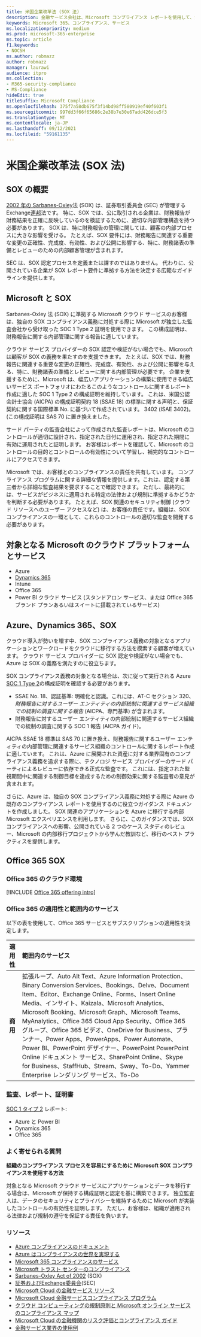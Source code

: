 ```yaml
---
title: 米国企業改革法 (SOX 法)
description: 金融サービス会社は、Microsoft コンプライアンス レポートを使用して、法令遵守に対処Sarbanes-Oxleyできます。
keywords: Microsoft 365、コンプライアンス、サービス
ms.localizationpriority: medium
ms.prod: microsoft-365-enterprise
ms.topic: article
f1.keywords:
- NOCSH
ms.author: robmazz
author: robmazz
manager: laurawi
audience: itpro
ms.collection:
- M365-security-compliance
- MS-Compliance
hideEdit: true
titleSuffix: Microsoft Compliance
ms.openlocfilehash: 375f7a58db675f3f14bd98ff580919ef40f603f1
ms.sourcegitcommit: 997dd3f66f65686c2e38b7e30e67add426dce5f3
ms.translationtype: MT
ms.contentlocale: ja-JP
ms.lasthandoff: 09/12/2021
ms.locfileid: "59161135"
---
```

# <a name="sarbanes-oxley-act-of-2002-sox"></a>米国企業改革法 (SOX 法)

## <a name="sox-overview"></a>SOX の概要

[2002 年の Sarbanes-Oxley](https://www.congress.gov/bill/107th-congress/house-bill/3763)法 (SOX) は、証券取引委員会 (SEC) が管理するExchange[連邦](https://www.sec.gov/)法です。 特に、SOX では、公に取引される企業は、財務報告が財務結果を正確に反映しているのを検証するために、適切な内部管理構造を持つ必要があります。 SOX は、特に財務報告の管理に関しては、顧客の内部プロセスに大きな影響を受ける。 たとえば、SOX 要件には、財務報告に関連する重要な変更の正確性、完成度、有効性、および公開に影響する、特に、財務諸表の準備とレビューのための内部顧客管理が含まれます。

SEC は、SOX 認定プロセスを定義または課すのではありません。 代わりに、公開されている企業が SOX レポート要件に準拠する方法を決定する広範なガイドラインを提供します。

## <a name="microsoft-and-sox"></a>Microsoft と SOX

Sarbanes-Oxley 法 (SOX) に準拠する Microsoft クラウド サービスのお客様は、独自の SOX コンプライアンス義務に対処する際に Microsoft が独立した監査会社から受け取った SOC 1 Type 2 証明を使用できます。 この構成証明は、財務報告に関する内部管理に関する報告に適しています。

クラウド サービス プロバイダーの SOX 認定や検証がない場合でも、Microsoft は顧客が SOX の義務を果たすのを支援できます。 たとえば、SOX では、財務報告に関連する重要な変更の正確性、完成度、有効性、および公開に影響を与える、特に、財務諸表の準備とレビューに関する内部管理が必要です。 企業を支援するために、Microsoft は、幅広いアプリケーションの構築に使用できる幅広いサービス ポートフォリオにわたるこのようなコントロールに関するレポート作成に適した SOC 1 Type 2 の構成証明を維持しています。 これは、米国公認会計士協会 (AICPA) の構成証明契約 18 (SSAE 18) の標準に関する声明と、保証契約に関する国際標準 No. に基づいて作成されています。 3402 (ISAE 3402)。 (この構成証明は SAS 70 に置き換えました。

サード パーティの監査会社によって作成された監査レポートは、Microsoft のコントロールが適切に設計され、指定された日付に運用され、指定された期間に有効に運用されたと証明します。 お客様はレポートを確認して、Microsoft のコントロールの目的とコントロールの有効性について学習し、補完的なコントロールにアクセスできます。

Microsoft では、お客様とのコンプライアンスの責任を共有しています。 コンプライアンス プログラムに関する詳細な情報を提供します。これは、認定する第三者から詳細な監査結果を要求することで確認できます。 ただし、最終的には、サービスがビジネスに適用される特定の法律および規制に準拠するかどうかを判断する必要があります。 たとえば、SOX 関連のセキュリティ制御 (クラウド リソースへのユーザー アクセスなど) は、お客様の責任です。組織は、SOX コンプライアンスの一環として、これらのコントロールの適切な監査を開発する必要があります。

## <a name="microsoft-in-scope-cloud-platforms--services"></a>対象となる Microsoft のクラウド プラットフォームとサービス

- Azure
- [Dynamics 365](https://aka.ms/d365-compliance-list)
- Intune
- Office 365
- Power BI クラウド サービス (スタンドアロン サービス、または Office 365 ブランド プランあるいはスイートに搭載されているサービス)

## <a name="azure-dynamics-365-and-sox"></a>Azure、Dynamics 365、SOX

クラウド導入が勢いを増す中、SOX コンプライアンス義務の対象となるアプリケーションとワークロードをクラウドに移行する方法を模索する顧客が増えています。 クラウド サービス プロバイダーに SOX 認定や検証がない場合でも、Azure は SOX の義務を満たすのに役立ちます。

SOX コンプライアンス義務の対象となる場合は、次に従って実行される Azure [SOC 1 Type 2](./offering-soc-1.md)の構成証明を確認する必要があります。

- SSAE No. 18、認証基準: 明確化と認識。これには、AT-C セクション 320、*財務報告に対するユーザー エンティティの内部統制に関連するサービス組織での統制の調査に関する報告* (AICPA、専門基準) が含まれます。
- 財務報告に対するユーザー エンティティの内部統制に関連するサービス組織での統制の調査に関する SOC 1 報告 (AICPA ガイド)。

AICPA SSAE 18 標準は SAS 70 に置き換え、財務報告に関するユーザー エンティティの内部管理に関連するサービス組織のコントロールに関するレポート作成に適しています。 これは、Azure に展開された資産に対する業界固有のコンプライアンス義務を追求する際に、テクノロジ サービス プロバイダーのサード パーティによるレビューに依存できる正式な監査です。 これには、指定された監視期間中に関連する制御目標を達成するための制御効果に関する監査者の意見が含まれます。

さらに、Azure は、[](https://azure.microsoft.com/resources/microsoft-azure-guidance-for-sarbanes-oxley-sox/)独自の SOX コンプライアンス義務に対処する際に Azure の既存のコンプライアンス レポートを使用するのに役立つガイダンス ドキュメントを作成しました。 SOX 関連のアプリケーションを Azure に移行する内部 Microsoft エクスペリエンスを利用します。 さらに、このガイダンスでは、SOX コンプライアンスへの影響、公開されている 2 つのケース スタディのレビュー、Microsoft の内部移行プロジェクトから学んだ教訓など、移行のベスト プラクティスを提供します。

## <a name="office-365-and-sox"></a>Office 365 SOX

### <a name="office-365-cloud-environments"></a>Office 365 のクラウド環境

[!INCLUDE [Office 365 offering intro](../includes/o365-offering-introduction.md)]

### <a name="office-365-applicability-and-in-scope-services"></a>Office 365 の適用性と範囲内のサービス

以下の表を使用して、Office 365 サービスとサブスクリプションの適用性を決定します。

| **適用性** | **範囲内のサービス** |
|:------------------|:----------------------|
| **商用** | 拡張ループ、Auto Alt Text、Azure Information Protection、Binary Conversion Services、Bookings、Delve、Document Item、Editor、Exchange Online、Forms、Insert Online Media、インサイト、Kaizala、Microsoft Analytics、 Microsoft Booking、Microsoft Graph、Microsoft Teams、MyAnalytics、Office 365 Cloud App Security、Office 365 グループ、Office 365 ビデオ、OneDrive for Business、プランナー、Power Apps、PowerApps、Power Automate、Power BI、PowerPoint デザイナー、PowerPoint PowerPoint Online ドキュメント サービス、SharePoint Online、Skype for Business、StaffHub、Stream、Sway、To-Do、Yammer Enterprise レンダリング サービス、To-Do  |

### <a name="audits-reports-and-certificates"></a>監査、レポート、証明書

[SOC 1 タイプ 2](offering-SOC.md) レポート:

- Azure と Power BI
- Dynamics 365
- Office 365

### <a name="frequently-asked-questions"></a>よく寄せられる質問

**組織のコンプライアンス プロセスを容易にするために Microsoft SOX コンプライアンスを使用する方法**

対象となる Microsoft クラウド サービスにアプリケーションとデータを移行する場合は、Microsoft が保持する構成証明と認定を基に構築できます。 独立監査人は、データのセキュリティとプライバシーを維持するために Microsoft が実装したコントロールの有効性を証明します。 ただし、お客様は、組織が適用される法律および規制の遵守を保証する責任を負います。

### <a name="resources"></a>リソース

- [Azure コンプライアンスのドキュメント](/azure/compliance/)
- [Azure はコンプライアンスの世界を実現する](https://azure.microsoft.com/resources/azure-enables-a-world-of-compliance/)
- [Microsoft 365 コンプライアンスのサービス](/compliance/regulatory/offering-home)
- [Microsoft トラスト センターのコンプライアンス](https://www.microsoft.com/trust-center/compliance/compliance-overview)
- [Sarbanes-Oxley Act of 2002](https://www.congress.gov/bill/107th-congress/house-bill/3763) (SOX)
- [証券およびExchange委員会](https://www.sec.gov/)(SEC)
- [Microsoft Cloud の金融サービス リソース](https://servicetrust.microsoft.com/viewpage/financialservicesoverview)
- [Microsoft Cloud 金融サービスコンプライアンス プログラム](https://aka.ms/FSCP-Print)
- [クラウド コンピューティングの規制原則と Microsoft オンライン サービスのコンプライアンス マップ](https://servicetrust.microsoft.com/ViewPage/TrustDocuments?command=Download&downloadType=Document&downloadId=5b483567-00b0-4d86-96ae-ee887dadb61c&docTab=6d000410-c9e9-11e7-9a91-892aae8839ad_Compliance_Guides)
- [Microsoft Cloud の金融機関のリスク評価とコンプライアンス ガイド](https://azure.microsoft.com/resources/risk-assessment-and-compliance-guide-for-financial-institutions-in-the-microsoft-cloud-/)
- [金融サービス業界の使用例](/azure/industry/financial/)

